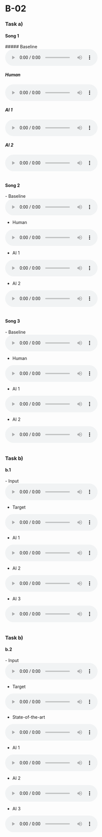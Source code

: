 # B-02

### Task a)
#### Song 1
<div id="contentBox" style="margin:0px auto; width:100%">
##### Baseline <br />
<audio controls="controls">
    <source src="audio/a/1/baseline.mp3" type="audio/mp3" />
</audio> <br />

##### Human <br />
<audio controls="controls">
    <source src="audio/a/1/human.mp3" type="audio/mp3" />
</audio> <br />

##### AI 1 <br />
<audio controls="controls">
    <source src="audio/a/1/model_01.mp3" type="audio/mp3" />
</audio> <br />

##### AI 2 <br />
<audio controls="controls">
    <source src="audio/a/1/model_02.mp3" type="audio/mp3" />
</audio> <br />
</div>
&nbsp;

#### Song 2
<div id="contentBox" style="margin:0px auto; width:100%">
- Baseline <br />
<audio controls="controls">
    <source src="audio/a/2/baseline.mp3" type="audio/mp3" />
</audio> <br />

- Human <br />
<audio controls="controls">
    <source src="audio/a/2/human.mp3" type="audio/mp3" />
</audio> <br />

- AI 1 <br />
<audio controls="controls">
    <source src="audio/a/2/model_01.mp3" type="audio/mp3" />
</audio> <br />

- AI 2 <br />
<audio controls="controls">
    <source src="audio/a/2/model_02.mp3" type="audio/mp3" />
</audio> <br />
</div>
&nbsp;

#### Song 3
<div id="contentBox" style="margin:0px auto; width:100%">
- Baseline <br />
<audio controls="controls">
    <source src="audio/a/3/baseline.mp3" type="audio/mp3" />
</audio> <br />

- Human <br />
<audio controls="controls">
    <source src="audio/a/3/human.mp3" type="audio/mp3" />
</audio> <br />

- AI 1 <br />
<audio controls="controls">
    <source src="audio/a/3/model_01.mp3" type="audio/mp3" />
</audio> <br />

- AI 2 <br />
<audio controls="controls">
    <source src="audio/a/3/model_02.mp3" type="audio/mp3" />
</audio> <br />
</div>
&nbsp;

### Task b)
#### b.1
<div id="contentBox" style="margin:0px auto; width:100%">
- Input <br />
<audio controls="controls">
    <source src="audio/b/o/input.mp3" type="audio/mp3" />
</audio> <br />

- Target <br />
<audio controls="controls">
    <source src="audio/b/o/target.mp3" type="audio/mp3" />
</audio> <br />

- AI 1 <br />
<audio controls="controls">
    <source src="audio/b/o/model_01.mp3" type="audio/mp3" />
</audio> <br />

- AI 2 <br />
<audio controls="controls">
    <source src="audio/b/o/model_02.mp3" type="audio/mp3" />
</audio> <br />

- AI 3 <br />
<audio controls="controls">
    <source src="audio/b/o/model_03.mp3" type="audio/mp3" />
</audio> <br />
</div>
&nbsp;

### Task b)
#### b.2
<div id="contentBox" style="margin:0px auto; width:100%">
- Input <br />
<audio controls="controls">
    <source src="audio/b/c/input.mp3" type="audio/mp3" />
</audio> <br />

- Target <br />
<audio controls="controls">
    <source src="audio/b/c/target.mp3" type="audio/mp3" />
</audio> <br />

- State-of-the-art <br />
<audio controls="controls">
    <source src="audio/b/c/sota.mp3" type="audio/mp3" />
</audio> <br />

- AI 1 <br />
<audio controls="controls">
    <source src="audio/b/c/model_01.mp3" type="audio/mp3" />
</audio> <br />

- AI 2 <br />
<audio controls="controls">
    <source src="audio/b/c/model_02.mp3" type="audio/mp3" />
</audio> <br />

- AI 3 <br />
<audio controls="controls">
    <source src="audio/b/c/model_03.mp3" type="audio/mp3" />
</audio> <br />

</div>
&nbsp;
&nbsp;






